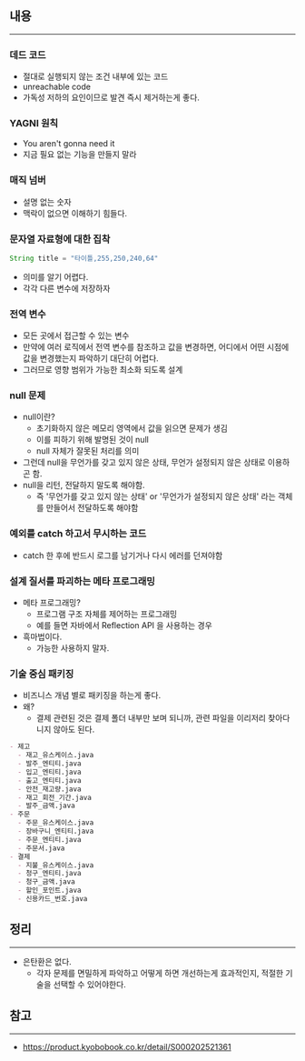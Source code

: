 ## 내용
---
### 데드 코드
- 절대로 실행되지 않는 조건 내부에 있는 코드
- unreachable code
- 가독성 저하의 요인이므로 발견 즉시 제거하는게 좋다.

### YAGNI 원칙

- You aren't gonna need it
- 지금 필요 없는 기능을 만들지 말라

### 매직 넘버
- 설명 없는 숫자
- 맥락이 없으면 이해하기 힘들다.

### 문자열 자료형에 대한 집착
```java
String title = "타이틀,255,250,240,64"
```
- 의미를 알기 어렵다.
- 각각 다른 변수에 저장하자

### 전역 변수
- 모든 곳에서 접근할 수 있는 변수
- 만약에 여러 로직에서 전역 변수를 참조하고 값을 변경하면, 어디에서 어떤 시점에 값을 변경했는지 파악하기 대단히 어렵다.
- 그러므로 영향 범위가 가능한 최소화 되도록 설계

### null 문제
- null이란?
	- 초기화하지 않은 메모리 영역에서 값을 읽으면 문제가 생김
	- 이를 피하기 위해 발명된 것이 null
	- null 자체가 잘못된 처리를 의미
- 그런데 null을 무언가를 갖고 있지 않은 상태, 무언가 설정되지 않은 상태로 이용하곤 함.
- null을 리턴, 전달하지 말도록 해야함.
	- 즉 '무언가를 갖고 있지 않는 상태' or '무언가가 설정되지 않은 상태' 라는 객체를 만들어서 전달하도록 해야함
### 예외를 catch 하고서 무시하는 코드
- catch 한 후에 반드시 로그를 남기거나 다시 에러를 던져야함

### 설계 질서를 파괴하는 메타 프로그래밍
- 메타 프로그래밍?
	- 프로그램 구조 자체를 제어하는 프로그래밍
	- 예를 들면 자바에서 Reflection API 을 사용하는 경우
- 흑마법이다.
	- 가능한 사용하지 말자.

### 기술 중심 패키징
- 비즈니스 개념 별로 패키징을 하는게 좋다.
- 왜?
	- 결제 관련된 것은 결제 폴더 내부만 보며 되니까, 관련 파일을 이리저리 찾아다니지 않아도 된다.
```markdown
- 제고
  - 재고_유스케이스.java
  - 발주_엔티티.java
  - 입고_엔티티.java
  - 출고_엔티티.java
  - 안전_재고량.java
  - 재고_회전_기간.java
  - 발주_금액.java
- 주문
  - 주문_유스케이스.java
  - 장바구니_엔티티.java
  - 주문_엔티티.java
  - 주문서.java
- 결제
  - 지불_유스케이스.java
  - 청구_엔티티.java
  - 청구_금액.java
  - 할인_포인트.java
  - 신용카드_번호.java
```

## 정리
--- 
- 은탄환은 없다.
	- 각자 문제를 면밀하게 파악하고 어떻게 하면 개선하는게 효과적인지, 적절한 기술을 선택할 수 있어야한다.

## 참고
---
- https://product.kyobobook.co.kr/detail/S000202521361